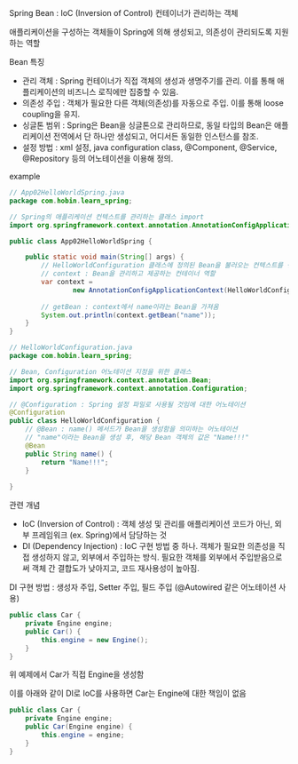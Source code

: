 Spring Bean : IoC (Inversion of Control) 컨테이너가 관리하는 객체 

애플리케이션을 구성하는 객체들이 Spring에 의해 생성되고, 의존성이 관리되도록 지원하는 역할

Bean 특징
- 관리 객체 : Spring 컨테이너가 직접 객체의 생성과 생명주기를 관리. 이를 통해 애플리케이션의 비즈니스 로직에만 집중할 수 있음.
- 의존성 주입 : 객체가 필요한 다른 객체(의존성)를 자동으로 주입. 이를 통해 loose coupling을 유지.
- 싱글톤 범위 : Spring은 Bean을 싱글톤으로 관리하므로, 동일 타입의 Bean은 애플리케이션 전역에서 단 하나만 생성되고, 어디서든 동일한 인스턴스를 참조.
- 설정 방법 : xml 설정, java configuration class, @Component, @Service, @Repository 등의 어노테이션을 이용해 정의.

example

```java
// App02HelloWorldSpring.java
package com.hobin.learn_spring;

// Spring의 애플리케이션 컨텍스트를 관리하는 클래스 import
import org.springframework.context.annotation.AnnotationConfigApplicationContext;

public class App02HelloWorldSpring {

	public static void main(String[] args) {
        // HelloWorldConfiguration 클래스에 정의된 Bean을 불러오는 컨텍스트를 생성
        // context : Bean을 관리하고 제공하는 컨테이너 역할
		var context = 
				new AnnotationConfigApplicationContext(HelloWorldConfiguration.class);
		
        // getBean : context에서 name이라는 Bean을 가져옴
		System.out.println(context.getBean("name"));
	}
}
```

```java
// HelloWorldConfiguration.java
package com.hobin.learn_spring;

// Bean, Configuration 어노테이션 지정을 위한 클래스
import org.springframework.context.annotation.Bean;
import org.springframework.context.annotation.Configuration;

// @Configuration : Spring 설정 파일로 사용될 것임에 대한 어노테이션
@Configuration
public class HelloWorldConfiguration {
	// @Bean : name() 메서드가 Bean을 생성함을 의미하는 어노테이션 
    // "name"이라는 Bean을 생성 후, 해당 Bean 객체의 값은 "Name!!!"
	@Bean
	public String name() {
		return "Name!!!";
	}
	
}
```

관련 개념
- IoC (Inversion of Control) : 객체 생성 및 관리를 애플리케이션 코드가 아닌, 외부 프레임워크 (ex. Spring)에서 담당하는 것
- DI (Dependency Injection) : IoC 구현 방법 중 하나. 객체가 필요한 의존성을 직접 생성하지 않고, 외부에서 주입하는 방식. 필요한 객체를 외부에서 주입받음으로써 객체 간 결합도가 낮아지고, 코드 재사용성이 높아짐.

DI 구현 방법 : 생성자 주입, Setter 주입, 필드 주입 (@Autowired 같은 어노테이션 사용)

```java
public class Car {
    private Engine engine;
    public Car() {
        this.engine = new Engine();
    }
}
```

위 예제에서 Car가 직접 Engine을 생성함

이를 아래와 같이 DI로 IoC를 사용하면 Car는 Engine에 대한 책임이 없음

```java
public class Car {
    private Engine engine;
    public Car(Engine engine) {
        this.engine = engine;
    }
}
```

